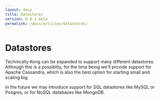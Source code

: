 ```yaml
---
layout: docs
title: Datastores
version: 0.0.1-beta
permalink: /docs/articles/datastores/
---
```


# Datastores

Technically Kong can be expanded to support many different datastores. Although this is a possiblity, for the time being we'll provide support for Apache Cassandra, which is also the best option for starting small and scaling big.

In the future we may introduce support for SQL datastores like MySQL or Posgres, or for NoSQL databases like MongoDB.
